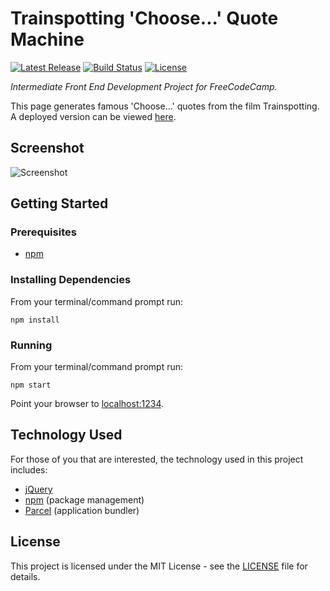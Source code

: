 # Trainspotting 'Choose...' Quote Machine

[![Latest Release](https://img.shields.io/github/release/vanillaSlice/TrainspottingChoose...QuoteMachine.svg)](https://github.com/vanillaSlice/TrainspottingChoose...QuoteMachine/releases/latest)
[![Build Status](https://img.shields.io/travis/com/vanillaSlice/TrainspottingChoose...QuoteMachine/master.svg)](https://travis-ci.com/vanillaSlice/TrainspottingChoose...QuoteMachine)
[![License](https://img.shields.io/github/license/vanillaSlice/TrainspottingChoose...QuoteMachine.svg)](LICENSE)

*Intermediate Front End Development Project for FreeCodeCamp.*

This page generates famous 'Choose...' quotes from the film Trainspotting.
A deployed version can be viewed [here](https://trainspotting.mikelowe.xyz/).

## Screenshot

![Screenshot](/images/screenshot-1.png)

## Getting Started

### Prerequisites

* [npm](https://www.npmjs.com/)

### Installing Dependencies

From your terminal/command prompt run:

```
npm install
```

### Running

From your terminal/command prompt run:

```
npm start
```

Point your browser to [localhost:1234](http://localhost:1234).

## Technology Used

For those of you that are interested, the technology used in this project includes:

* [jQuery](https://jquery.com/)
* [npm](https://www.npmjs.com/) (package management)
* [Parcel](https://parceljs.org/) (application bundler)

## License

This project is licensed under the MIT License - see the [LICENSE](LICENSE) file for details.
